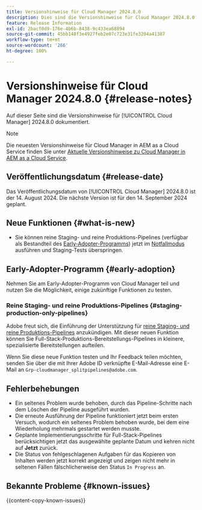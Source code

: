 ```yaml
---
title: Versionshinweise für Cloud Manager 2024.8.0
description: Dies sind die Versionshinweise für Cloud Manager 2024.8.0.
feature: Release Information
exl-id: 2bacf0d9-176e-4b6b-8438-9c433ea68894
source-git-commit: 45bb148f3e4927feb2e07c723e31fe3204a41387
workflow-type: tm+mt
source-wordcount: '266'
ht-degree: 100%

---
```


# Versionshinweise für Cloud Manager 2024.8.0 {#release-notes}

Auf dieser Seite sind die Versionshinweise für [!UICONTROL Cloud Manager] 2024.8.0 dokumentiert.

>[!NOTE]
>
>Die neuesten Versionshinweise für Cloud Manager in AEM as a Cloud Service finden Sie unter [Aktuelle Versionshinweise zu Cloud Manager in AEM as a Cloud Service](https://experienceleague.adobe.com/de/docs/experience-manager-cloud-service/content/release-notes/cloud-manager/current).

## Veröffentlichungsdatum {#release-date}

Das Veröffentlichungsdatum von [!UICONTROL Cloud Manager] 2024.8.0 ist der 14. August 2024. Die nächste Version ist für den 14. September 2024 geplant.

## Neue Funktionen {#what-is-new}

* Sie können reine Staging- und reine Produktions-Pipelines (verfügbar als Bestandteil des [Early-Adopter-Programms](#staging-production-only-pipelines)) jetzt im [Notfallmodus](/help/using/stage-prod-only.md#emergency-mode) ausführen und Staging-Tests überspringen.

## Early-Adopter-Programm {#early-adoption}

Nehmen Sie am Early-Adopter-Programm von Cloud Manager teil und nutzen Sie die Möglichkeit, einige zukünftige Funktionen zu testen.

### Reine Staging- und reine Produktions-Pipelines {#staging-production-only-pipelines}

Adobe freut sich, die Einführung der Unterstützung für [reine Staging- und reine Produktions-Pipelines](/help/using/stage-prod-only.md) anzukündigen. Mit dieser neuen Funktion können Sie Full-Stack-Produktions-Bereitstellungs-Pipelines in kleinere, spezialisierte Bereitstellungen aufteilen.

Wenn Sie diese neue Funktion testen und Ihr Feedback teilen möchten, senden Sie über die mit Ihrer Adobe ID verknüpfte E-Mail-Adresse eine E-Mail an `Grp-cloudmanager_splitpipelines@adobe.com`.

## Fehlerbehebungen

* Ein seltenes Problem wurde behoben, durch das Pipeline-Schritte nach dem Löschen der Pipeline ausgeführt wurden.
* Die erneute Ausführung der Pipeline funktioniert jetzt beim ersten Versuch, wodurch ein seltenes Problem behoben wurde, bei dem eine Wiederholung mehrmals gestartet werden musste.
* Geplante Implementierungsschritte für Full-Stack-Pipelines berücksichtigen jetzt das ausgewählte geplante Datum und kehren nicht auf **Jetzt** zurück.
* Die Status von fehlgeschlagenen Aufgaben für das Kopieren von Inhalten werden jetzt korrekt angezeigt und zeigen nicht mehr in seltenen Fällen fälschlicherweise den Status `In Progress` an.

## Bekannte Probleme {#known-issues}

{{content-copy-known-issues}}
